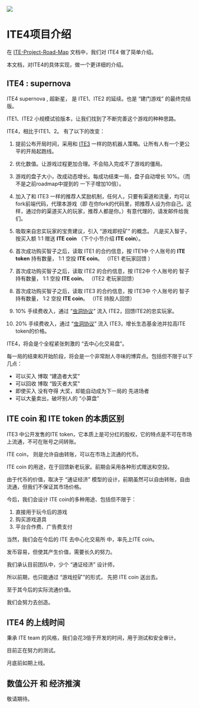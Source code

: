 ![](https://ws1.sinaimg.cn/large/006tNbRwgy1fuhnfdwpfgj3042018jre.jpg)

# ITE4项目介绍

在 [ITE-Project-Road-Map](https://github.com/ITE-Organization/ITE-Project-Road-Map) 文档中，我们对 ITE4 做了简单介绍。

本文档，对ITE4的具体实现，做一个更详细的介绍。


## ITE4 : supernova

ITE4 supernova , 超新星， 是 ITE1、ITE2 的延续。也是 “建门游戏” 的最终完结版。

ITE1、ITE2 小规模试验版本，让我们找到了不断完善这个游戏的种种思路。

ITE4，相比于ITE1、2。 有了以下的改变：

1. 提前公布开局时间，采用和 [ITE3](https://github.com/ITE-Organization/ite3) 一样的防机器人策略。让所有人有一个更公平的开局起跑线。

2. 优化数值。让游戏过程更加合理。不会陷入完成不了游戏的僵局。

3. 游戏的盘子大小，改成动态增长。每成功结束一局，盘子自动增长 10%。（而不是之前roadmap中提到的 一下子增加10倍）。

4. 加入了和 ITE3 一样的推荐人奖励机制，任何人，只要有渠道和流量，均可以fork前端代码，代理本游戏（即 在你fork的代码里，把推荐人设为你自己。这样，通过你的渠道买入的玩家，推荐人都是你。）有意代理的，请发邮件给我们。
 
5. 吸取来自忠实玩家的宝贵建议，引入 “游戏即挖矿” 的概念。 凡是买入智子，按买入额 1:1 赠送 **ITE coin** （下个小节介绍 **ITE coin**）。

6. 首次成功购买智子之后，读取 ITE1 的合约信息，按 ITE1中 个人账号的 **ITE token** 持有数量， 1:1 空投 **ITE coin**。  （ITE1 老玩家回馈 ）

7. 首次成功购买智子之后，读取 ITE2 的合约信息，按 ITE2中 个人账号的 智子 持有数量， 1:1 空投 **ITE coin**。 （ITE2 老玩家回馈）

8. 首次成功购买智子之后，读取 ITE3 的合约信息，按 ITE3中 个人账号的 智子 持有数量， 1:2 空投 **ITE coin**。 （ITE 持股人回馈）

9. 10% 手续费收入，通过 “[虫洞协议](https://github.com/ITE-Organization/ite-wormholes)” 流入 ITE2，回馈ITE2的忠实玩家。

10. 20% 手续费收入，通过 “[虫洞协议](https://github.com/ITE-Organization/ite-wormholes)” 流入 ITE3，增长生态基金池并拉高ITE token的价格。


ITE4，将会是个全程紧张刺激的 “去中心化交易盘”。 

每一局的结束和开始阶段，将会是一个非常耐人寻味的博弈点。包括但不限于以下几点：

* 可以买入 博取 “建造者大奖”
* 可以回收 博取 “毁灭者大奖”
* 即使买入 没有夺得 大奖，却能自动成为下一局的 先进场者
* 可以大量卖出，破坏别人的 “小算盘”


## ITE coin 和 ITE token 的本质区别

ITE3 中公开发售的ITE token，它本质上是可分红的股权，它的特点是不可在市场上流通，不可在账号之间转账。

ITE coin， 则是允许自由转账，可以在市场上流通的代币。

ITE coin 的用途，在于回馈新老玩家。前期会采用各种形式赠送和空投。

由于代币的价值，取决于 “通证经济” 模型的设计，前期虽然可以自由转账，自由流通，但我们不保证其市场价格。

今后，我们会设计 ITE coin的多种用途、包括但不限于：

1. 直接用于玩今后的游戏
2. 购买游戏道具
3. 平台合作费、广告费支付

当然，我们会在今后的 ITE 去中心化交易所 中，率先上ITE coin。

发币容易，但使其产生价值，需要长久的努力。

我们承认目前团队中，少个 “通证经济” 设计师，

所以前期，也只能通过 “游戏挖矿”的形式， 先把 ITE coin 送出去。

至于其今后的实际流通价值。

我们会努力去创造。
 

## ITE4 的上线时间

秉承 ITE team 的风格，我们会花3倍于开发的时间，用于测试和安全审计。

目前正在努力的测试。

月底前如期上线。


## 数值公开 和 经济推演

敬请期待。


